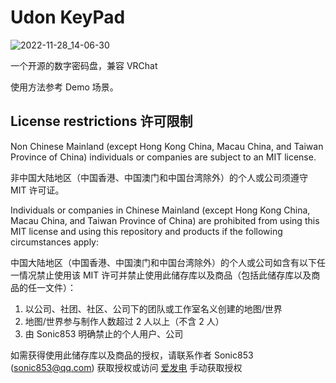 # Udon KeyPad

![2022-11-28_14-06-30](https://user-images.githubusercontent.com/8389962/204208464-ac5f9711-0cc5-4e4e-a303-f3994b901864.png)

一个开源的数字密码盘，兼容 VRChat

使用方法参考 Demo 场景。
## License restrictions 许可限制
Non Chinese Mainland (except Hong Kong China, Macau China, and Taiwan Province of China) individuals or companies are subject to an MIT license.

非中国大陆地区（中国香港、中国澳门和中国台湾除外）的个人或公司须遵守 MIT 许可证。

Individuals or companies in Chinese Mainland (except Hong Kong China, Macau China, and Taiwan Province of China) are prohibited from using this MIT license and using this repository and products if the following circumstances apply:

中国大陆地区（中国香港、中国澳门和中国台湾除外）的个人或公司如含有以下任一情况禁止使用该 MIT 许可并禁止使用此储存库以及商品（包括此储存库以及商品的任一文件）：
1. 以公司、社团、社区、公司下的团队或工作室名义创建的地图/世界
2. 地图/世界参与制作人数超过 2 人以上（不含 2 人）
3. 由 Sonic853 明确禁止的个人用户、公司

如需获得使用此储存库以及商品的授权，请联系作者 Sonic853 (sonic853@qq.com) 获取授权或访问 [爱发电](https://afdian.com/a/Sonic853) 手动获取授权
